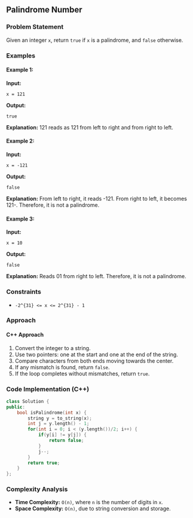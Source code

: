 ## Palindrome Number

### Problem Statement
Given an integer `x`, return `true` if `x` is a palindrome, and `false` otherwise.

### Examples
#### Example 1:
**Input:**
```plaintext
x = 121
```
**Output:**
```plaintext
true
```
**Explanation:** 121 reads as 121 from left to right and from right to left.

#### Example 2:
**Input:**
```plaintext
x = -121
```
**Output:**
```plaintext
false
```
**Explanation:** From left to right, it reads -121. From right to left, it becomes 121-. Therefore, it is not a palindrome.

#### Example 3:
**Input:**
```plaintext
x = 10
```
**Output:**
```plaintext
false
```
**Explanation:** Reads 01 from right to left. Therefore, it is not a palindrome.

### Constraints
- `-2^{31} <= x <= 2^{31} - 1`

### Approach
#### C++ Approach
1. Convert the integer to a string.
2. Use two pointers: one at the start and one at the end of the string.
3. Compare characters from both ends moving towards the center.
4. If any mismatch is found, return `false`.
5. If the loop completes without mismatches, return `true`.

### Code Implementation (C++)
```cpp
class Solution {
public:
    bool isPalindrome(int x) {
        string y = to_string(x);
        int j = y.length() - 1;
        for(int i = 0; i < (y.length())/2; i++) {
            if(y[i] != y[j]) {
                return false;
            }
            j--;
        }
        return true;
    }
};
```

### Complexity Analysis
- **Time Complexity:** `O(n)`, where `n` is the number of digits in `x`.
- **Space Complexity:** `O(n)`, due to string conversion and storage.
